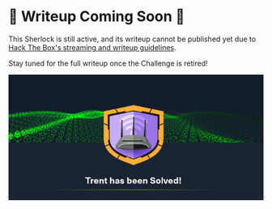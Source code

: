 # 🚧 Writeup Coming Soon 🚧

This Sherlock is still active, and its writeup cannot be published yet due to [Hack The Box's streaming and writeup guidelines](https://help.hackthebox.com/en/articles/5188925-streaming-writeups-walkthrough-guidelines).

Stay tuned for the full writeup once the Challenge is retired!

![Screenshot0](./screenshots/Trent.png)
